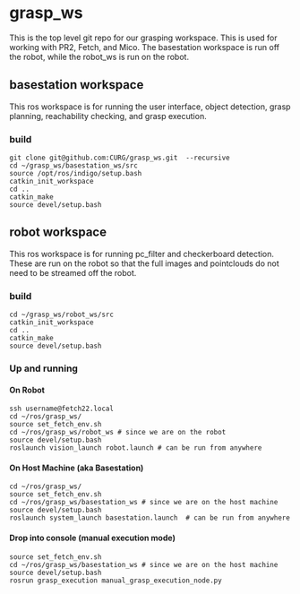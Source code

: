 # grasp_ws

This is the top level git repo for our grasping workspace. This is used for working with PR2, Fetch, and Mico.  The basestation workspace is run off the robot, while the robot_ws is run on the robot.  

## basestation workspace
This ros workspace is for running the user interface, object detection, grasp planning, reachability checking, and grasp execution.

### build
```
git clone git@github.com:CURG/grasp_ws.git  --recursive
cd ~/grasp_ws/basestation_ws/src
source /opt/ros/indigo/setup.bash
catkin_init_workspace
cd ..
catkin_make
source devel/setup.bash
```

## robot workspace
This ros workspace is for running pc_filter and checkerboard detection.  These are run on the robot so that the full images and pointclouds do not need to be streamed off the robot. 

### build
```
cd ~/grasp_ws/robot_ws/src
catkin_init_workspace
cd ..
catkin_make
source devel/setup.bash
```
### Up and running

#### On Robot 
```
ssh username@fetch22.local
cd ~/ros/grasp_ws/
source set_fetch_env.sh
cd ~/ros/grasp_ws/robot_ws # since we are on the robot
source devel/setup.bash
roslaunch vision_launch robot.launch # can be run from anywhere
```


#### On Host Machine (aka Basestation)
```
cd ~/ros/grasp_ws/
source set_fetch_env.sh
cd ~/ros/grasp_ws/basestation_ws # since we are on the host machine
source devel/setup.bash
roslaunch system_launch basestation.launch  # can be run from anywhere
```
#### Drop into console (manual execution mode)
```
source set_fetch_env.sh
cd ~/ros/grasp_ws/basestation_ws # since we are on the host machine
source devel/setup.bash
rosrun grasp_execution manual_grasp_execution_node.py 
```

